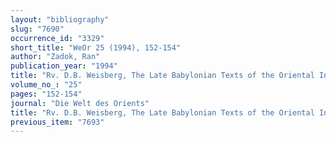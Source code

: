```yaml
---
layout: "bibliography"
slug: "7690"
occurrence_id: "3329"
short_title: "WeOr 25 (1994), 152-154"
author: "Zadok, Ran"
publication_year: "1994"
title: "Rv. D.B. Weisberg, The Late Babylonian Texts of the Oriental Institute Collection (Bibliotheca Mesopotamica 24, 1991)"
volume_no_: "25"
pages: "152-154"
journal: "Die Welt des Orients"
title: "Rv. D.B. Weisberg, The Late Babylonian Texts of the Oriental Institute Collection (Bibliotheca Mesopotamica 24, 1991)"
previous_item: "7693"
---
```

